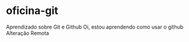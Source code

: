 # oficina-git
Aprendizado sobre Git e Github
Oi, estou aprendendo como usar o github
Alteração Remota
